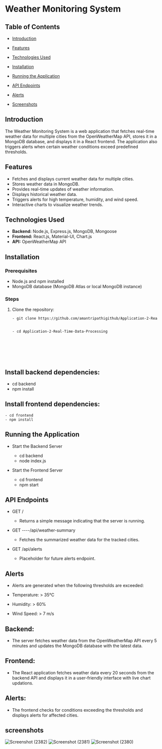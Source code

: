 # Weather Monitoring System

## Table of Contents
- [Introduction](#introduction)
- [Features](#features)
- [Technologies Used](#technologies-used)
- [Installation](#installation)
- [Running the Application](#running-the-application)
- [API Endpoints](#api-endpoints)
- [Alerts](#alerts)

- [Screenshots](#screenshots)

## Introduction
The Weather Monitoring System is a web application that fetches real-time weather data for multiple cities from the OpenWeatherMap API, stores it in a MongoDB database, and displays it in a React frontend. The application also triggers alerts when certain weather conditions exceed predefined thresholds.

## Features
- Fetches and displays current weather data for multiple cities.
- Stores weather data in MongoDB.
- Provides real-time updates of weather information.
- Displays historical weather data.
- Triggers alerts for high temperature, humidity, and wind speed.
- Interactive charts to visualize weather trends.

## Technologies Used
- **Backend:** Node.js, Express.js, MongoDB, Mongoose
- **Frontend:** React.js, Material-UI, Chart.js
- **API:** OpenWeatherMap API

## Installation
### Prerequisites
- Node.js and npm installed
- MongoDB database (MongoDB Atlas or local MongoDB instance)

### Steps
1. Clone the repository:
   ```bash
   - git clone https://github.com/amantripathigithub/Application-2-Real-Time-Data-Processing.git

   
   - cd Application-2-Real-Time-Data-Processing

   






## Install backend dependencies:
   - cd backend
   - npm install


## Install frontend dependencies:
    - cd frontend
    - npm install



## Running the Application

   - Start the Backend Server
      - cd backend
      - node index.js
      
   - Start the Frontend Server
      - cd frontend
      - npm start

      
## API Endpoints
 - GET /
   - Returns a simple message indicating that the server is running.

 - GET ----/api/weather-summary
   - Fetches the summarized weather data for the tracked cities.

- GET /api/alerts
  - Placeholder for future alerts endpoint.

## Alerts
 - Alerts are generated when the following thresholds are exceeded:

 - Temperature: > 35°C
 - Humidity: > 60%
 - Wind Speed: > 7 m/s

## Backend: 
 - The server fetches weather data from the OpenWeatherMap API every 5 minutes and updates the MongoDB database with the latest data.
## Frontend: 
 - The React application fetches weather data every 20 seconds from the backend API and displays it in a user-friendly interface with live chart updations.
## Alerts: 
 - The frontend checks for conditions exceeding the thresholds and displays alerts for affected cities.


## screenshots

![Screenshot (2382)](https://github.com/user-attachments/assets/79831dc7-d257-437c-a661-53fdd1e96833)
![Screenshot (2381)](https://github.com/user-attachments/assets/f0020594-1a90-45f6-ba37-c52971a10468)
![Screenshot (2380)](https://github.com/user-attachments/assets/5aef23d6-c453-4287-a839-aeede5028d4b)

